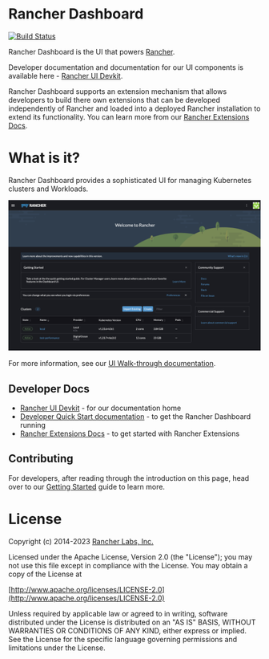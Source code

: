 # Rancher Dashboard
[![Build Status](http://drone-publish.rancher.io/api/badges/rancher/dashboard/status.svg)](http://drone-publish.rancher.io/rancher/dashboard)

Rancher Dashboard is the UI that powers [Rancher](https://www.rancher.com/products/rancher).

Developer documentation and documentation for our UI components is available here - [Rancher UI Devkit](https://rancher.github.io/dashboard/).

Rancher Dashboard supports an extension mechanism that allows developers to build there own extensions that can be developed independently of Rancher and loaded into a deployed Rancher installation to extend its functionality. You can learn more from our [Rancher Extensions Docs](https://rancher.github.io/dashboard/extensions/introduction).

# What is it?

Rancher Dashboard provides a sophisticated UI for managing Kubernetes clusters and Workloads.

<img src="docusaurus/docs/getting-started/screenshots/home.png" />

For more information, see our [UI Walk-through documentation](https://rancher.github.io/dashboard/getting-started/ui-walkthrough).

## Developer Docs

- [Rancher UI Devkit](https://rancher.github.io/dashboard/) - for our documentation home
- [Developer Quick Start documentation](https://rancher.github.io/dashboard/getting-started/quickstart) - to get the Rancher Dashboard running
- [Rancher Extensions Docs](https://rancher.github.io/dashboard/extensions/introduction) - to get started with Rancher Extensions 

## Contributing

For developers, after reading through the introduction on this page, head over to our [Getting Started](https://rancher.github.io/dashboard/getting-started/concepts) guide to learn more.

License
=======
Copyright (c) 2014-2023 [Rancher Labs, Inc.](http://rancher.com)

Licensed under the Apache License, Version 2.0 (the "License");
you may not use this file except in compliance with the License.
You may obtain a copy of the License at

[http://www.apache.org/licenses/LICENSE-2.0](http://www.apache.org/licenses/LICENSE-2.0)

Unless required by applicable law or agreed to in writing, software
distributed under the License is distributed on an "AS IS" BASIS,
WITHOUT WARRANTIES OR CONDITIONS OF ANY KIND, either express or implied.
See the License for the specific language governing permissions and
limitations under the License.
